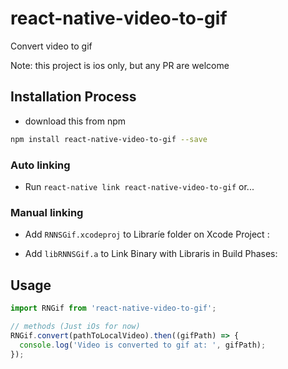 # react-native-video-to-gif
Convert video to gif

Note: this project is ios only, but any PR are welcome

## Installation Process

* download this from npm

```bash
npm install react-native-video-to-gif --save
```
### Auto linking
* Run `react-native link react-native-video-to-gif` or...

### Manual linking
* Add `RNNSGif.xcodeproj` to Libraríe folder on Xcode Project :

* Add `libRNNSGif.a` to Link Binary with Libraris in Build Phases:

## Usage

```js
import RNGif from 'react-native-video-to-gif';

// methods (Just iOs for now)
RNGif.convert(pathToLocalVideo).then((gifPath) => {
  console.log('Video is converted to gif at: ', gifPath);
});
```